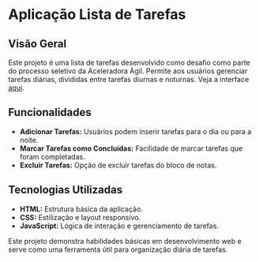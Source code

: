 # Aplicação Lista de Tarefas

## Visão Geral
Este projeto é uma lista de tarefas desenvolvido como desafio como parte do processo seletivo da Aceleradora Ágil. Permite aos usuários gerenciar tarefas diárias, divididas entre tarefas diurnas e noturnas.
Veja a interface [aqui](https://ester-arruda.github.io/Lista-de-Tarefas/).

## Funcionalidades
- **Adicionar Tarefas:** Usuários podem inserir tarefas para o dia ou para a noite.
- **Marcar Tarefas como Concluídas:** Facilidade de marcar tarefas que foram completadas.
- **Excluir Tarefas:** Opção de excluir tarefas do bloco de notas.

## Tecnologias Utilizadas
- **HTML:** Estrutura básica da aplicação.
- **CSS:** Estilização e layout responsivo.
- **JavaScript:** Lógica de interação e gerenciamento de tarefas.

Este projeto demonstra habilidades básicas em desenvolvimento web e serve como uma ferramenta útil para organização diária de tarefas.
